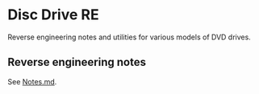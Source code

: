 # Disc Drive RE

Reverse engineering notes and utilities for various models of DVD drives.


## Reverse engineering notes

See [Notes.md](Notes.md).

